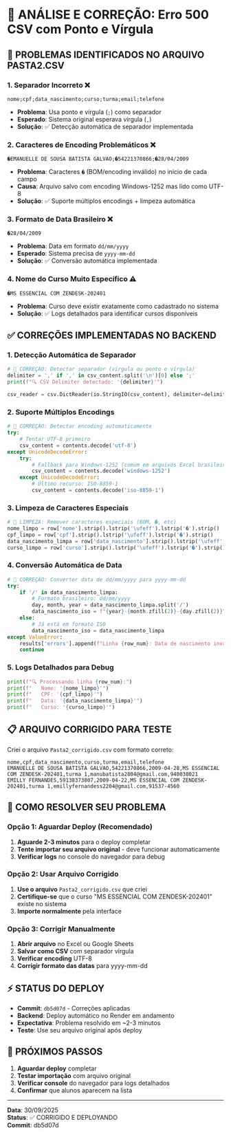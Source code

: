 # 🔧 ANÁLISE E CORREÇÃO: Erro 500 CSV com Ponto e Vírgula

## 🚨 PROBLEMAS IDENTIFICADOS NO ARQUIVO PASTA2.CSV

### 1. **Separador Incorreto** ❌

```csv
nome;cpf;data_nascimento;curso;turma;email;telefone
```

- **Problema**: Usa ponto e vírgula (`;`) como separador
- **Esperado**: Sistema original esperava vírgula (`,`)
- **Solução**: ✅ Detecção automática de separador implementada

### 2. **Caracteres de Encoding Problemáticos** ❌

```csv
�EMANUELLE DE SOUSA BATISTA GALVAO;�54221370866;�28/04/2009
```

- **Problema**: Caracteres `�` (BOM/encoding inválido) no início de cada campo
- **Causa**: Arquivo salvo com encoding Windows-1252 mas lido como UTF-8
- **Solução**: ✅ Suporte múltiplos encodings + limpeza automática

### 3. **Formato de Data Brasileiro** ❌

```csv
�28/04/2009
```

- **Problema**: Data em formato `dd/mm/yyyy`
- **Esperado**: Sistema precisa de `yyyy-mm-dd`
- **Solução**: ✅ Conversão automática implementada

### 4. **Nome do Curso Muito Específico** ⚠️

```csv
�MS ESSENCIAL COM ZENDESK-202401
```

- **Problema**: Curso deve existir exatamente como cadastrado no sistema
- **Solução**: ✅ Logs detalhados para identificar cursos disponíveis

## ✅ CORREÇÕES IMPLEMENTADAS NO BACKEND

### 1. **Detecção Automática de Separador**

```python
# 🔧 CORREÇÃO: Detectar separador (vírgula ou ponto e vírgula)
delimiter = ',' if ',' in csv_content.split('\n')[0] else ';'
print(f"🔍 CSV Delimiter detectado: '{delimiter}'")

csv_reader = csv.DictReader(io.StringIO(csv_content), delimiter=delimiter)
```

### 2. **Suporte Múltiplos Encodings**

```python
# 🔧 CORREÇÃO: Detectar encoding automaticamente
try:
    # Tentar UTF-8 primeiro
    csv_content = contents.decode('utf-8')
except UnicodeDecodeError:
    try:
        # Fallback para Windows-1252 (comum em arquivos Excel brasileiros)
        csv_content = contents.decode('windows-1252')
    except UnicodeDecodeError:
        # Último recurso: ISO-8859-1
        csv_content = contents.decode('iso-8859-1')
```

### 3. **Limpeza de Caracteres Especiais**

```python
# 🔧 LIMPEZA: Remover caracteres especiais (BOM, �, etc)
nome_limpo = row['nome'].strip().lstrip('\ufeff').lstrip('�').strip()
cpf_limpo = row['cpf'].strip().lstrip('\ufeff').lstrip('�').strip()
data_nascimento_limpa = row['data_nascimento'].strip().lstrip('\ufeff').lstrip('�').strip()
curso_limpo = row['curso'].strip().lstrip('\ufeff').lstrip('�').strip()
```

### 4. **Conversão Automática de Data**

```python
# 🔧 CORREÇÃO: Converter data de dd/mm/yyyy para yyyy-mm-dd
try:
    if '/' in data_nascimento_limpa:
        # Formato brasileiro: dd/mm/yyyy
        day, month, year = data_nascimento_limpa.split('/')
        data_nascimento_iso = f"{year}-{month.zfill(2)}-{day.zfill(2)}"
    else:
        # Já está em formato ISO
        data_nascimento_iso = data_nascimento_limpa
except ValueError:
    results['errors'].append(f"Linha {row_num}: Data de nascimento inválida: {data_nascimento_limpa}")
    continue
```

### 5. **Logs Detalhados para Debug**

```python
print(f"🔍 Processando linha {row_num}:")
print(f"   Nome: '{nome_limpo}'")
print(f"   CPF: '{cpf_limpo}'")
print(f"   Data: '{data_nascimento_limpa}'")
print(f"   Curso: '{curso_limpo}'")
```

## 📋 ARQUIVO CORRIGIDO PARA TESTE

Criei o arquivo `Pasta2_corrigido.csv` com formato correto:

```csv
nome,cpf,data_nascimento,curso,turma,email,telefone
EMANUELLE DE SOUSA BATISTA GALVAO,54221370866,2009-04-28,MS ESSENCIAL COM ZENDESK-202401,turma 1,manubatista2804@gmail.com,940038021
EMILLY FERNANDES,59138373807,2009-04-22,MS ESSENCIAL COM ZENDESK-202401,turma 1,emillyfernandess2204@gmail.com,91537-4560
```

## 🎯 COMO RESOLVER SEU PROBLEMA

### **Opção 1: Aguardar Deploy (Recomendado)**

1. **Aguarde 2-3 minutos** para o deploy completar
2. **Tente importar seu arquivo original** - deve funcionar automaticamente
3. **Verificar logs** no console do navegador para debug

### **Opção 2: Usar Arquivo Corrigido**

1. **Use o arquivo** `Pasta2_corrigido.csv` que criei
2. **Certifique-se** que o curso "MS ESSENCIAL COM ZENDESK-202401" existe no sistema
3. **Importe normalmente** pela interface

### **Opção 3: Corrigir Manualmente**

1. **Abrir arquivo** no Excel ou Google Sheets
2. **Salvar como CSV** com separador vírgula
3. **Verificar encoding** UTF-8
4. **Corrigir formato das datas** para yyyy-mm-dd

## ⚡ STATUS DO DEPLOY

- **Commit**: `db5d07d` - Correções aplicadas
- **Backend**: Deploy automático no Render em andamento
- **Expectativa**: Problema resolvido em ~2-3 minutos
- **Teste**: Use seu arquivo original após deploy

## 🔄 PRÓXIMOS PASSOS

1. **Aguardar deploy** completar
2. **Testar importação** com arquivo original
3. **Verificar console** do navegador para logs detalhados
4. **Confirmar** que alunos aparecem na lista

---

**Data**: 30/09/2025  
**Status**: ✅ CORRIGIDO E DEPLOYANDO  
**Commit**: db5d07d
